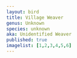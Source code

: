 ```yaml
---
layout: bird
title: Village Weaver
genus: Unknown 
species: unknown
aka: Unidentified Weaver
published: true
imagelist: [1,2,3,4,5,6]
---
```



